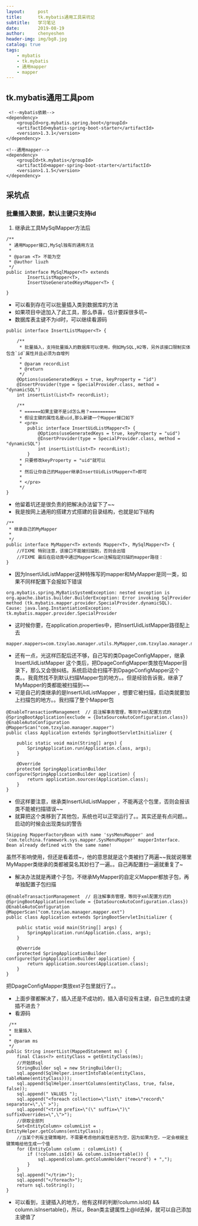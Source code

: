 ```yaml
---
layout:     post
title:      tk.mybatis通用工具采坑记
subtitle:   学习笔记
date:       2019-08-19
author:     chenyeshen
header-img: img/bg8.jpg
catalog: true
tags:
    - mybatis
    - tk.mybatis
    - 通用mapper
    - mapper
---
```


## tk.mybatis通用工具pom

```
 <!--mybatis依赖-->
<dependency>
    <groupId>org.mybatis.spring.boot</groupId>
    <artifactId>mybatis-spring-boot-starter</artifactId>
    <version>1.3.1</version>
</dependency>

<!--通用mapper-->
<dependency>
    <groupId>tk.mybatis</groupId>
    <artifactId>mapper-spring-boot-starter</artifactId>
    <version>1.1.5</version>
</dependency>
```

## 采坑点

### 批量插入数据，默认主键只支持id

1. 继承此工具MySqlMapper方法后

```
/**
 * 通用Mapper接口,MySql独有的通用方法
 *
 * @param <T> 不能为空
 * @author liuzh
 */
public interface MySqlMapper<T> extends
        InsertListMapper<T>,
        InsertUseGeneratedKeysMapper<T> {

}
```

- 可以看到存在可以批量插入类到数据库的方法
- 如果项目中途加入了此工具，那么恭喜，估计要踩很多坑~
- 数据库表主键不为id时，可以继续看源码

```
public interface InsertListMapper<T> {

    /**
     * 批量插入，支持批量插入的数据库可以使用，例如MySQL,H2等，另外该接口限制实体包含`id`属性并且必须为自增列
     *
     * @param recordList
     * @return
     */
    @Options(useGeneratedKeys = true, keyProperty = "id")
    @InsertProvider(type = SpecialProvider.class, method = "dynamicSQL")
    int insertList(List<T> recordList);

    /**
     * ======如果主键不是id怎么用？==========
     * 假设主键的属性名是uid,那么新建一个Mapper接口如下
     * <pre>
        public interface InsertUidListMapper<T> {
            @Options(useGeneratedKeys = true, keyProperty = "uid")
            @InsertProvider(type = SpecialProvider.class, method = "dynamicSQL")
            int insertList(List<T> recordList);
        }
     * 只要修改keyProperty = "uid"就可以
     *
     * 然后让你自己的Mapper继承InsertUidListMapper<T>即可
     *
     * </pre>
     */
}
```

- 他留着坑还是很负责的把解决办法留下了~~
- 我是按网上通用的搭建方式搭建的目录结构，也就是如下结构

```
/**
 * 继承自己的MyMapper
 *
 */
public interface MyMapper<T> extends Mapper<T>, MySqlMapper<T> {
    //FIXME 特别注意，该接口不能被扫描到，否则会出错
    //FIXME 最后在启动类中通过MapperScan注解指定扫描的mapper路径：
}
```

- 因为InsertUidListMapper这种特殊写的mapper和MyMapper是同一类，如果不同样配置下会报如下错误

```
org.mybatis.spring.MyBatisSystemException: nested exception is org.apache.ibatis.builder.BuilderException: Error invoking SqlProvider method (tk.mybatis.mapper.provider.SpecialProvider.dynamicSQL).  Cause: java.lang.InstantiationException: tk.mybatis.mapper.provider.SpecialProvider
```

- 这时候你要，在application.properties中，把InsertUidListMapper路径配上去

```
mapper.mappers=com.tzxylao.manager.utils.MyMapper,com.tzxylao.manager.mapper_ext.InsertUidListMapper
```

- 还有一点，光这样匹配后还不够，自己写的类DpageConfigMapper，继承InsertUidListMapper 这个类后，把DpageConfigMapper类放在Mapper目录下，那么又会很纠结。系统启动会扫描不到DpageConfigMapper这个类。。我竟然找不到默认扫描Mapper包的地方。。但是经验告诉我，继承了MyMapper的类都能被扫描到~~
- 可是自己的类继承的是InsertUidListMapper ，想要它被扫描，启动类就要加上扫描包的地方。。我扫描了整个Mapper包

```
@EnableTransactionManagement  // 启注解事务管理，等同于xml配置方式的
@SpringBootApplication(exclude = {DataSourceAutoConfiguration.class})
@EnableAutoConfiguration
@MapperScan("com.tzxylao.manager.mapper")
public class Application extends SpringBootServletInitializer {

    public static void main(String[] args) {
        SpringApplication.run(Application.class, args);
    }

    @Override
    protected SpringApplicationBuilder configure(SpringApplicationBuilder application) {
        return application.sources(Application.class);
    }
}
```

- 但这样要注意，继承类InsertUidListMapper ，不能再这个包里，否则会报该类不能被扫描错误~~
- 就算把这个类移到了其他包，系统也可以正常运行了。。其实还是有点问题。。启动的时候会出现类似的警告

```
Skipping MapperFactoryBean with name 'sysMenuMapper' and 'com.telchina.framework.sys.mapper.SysMenuMapper' mapperInterface. Bean already defined with the same name!
```

虽然不影响使用，但还是看着烦~，他的意思就是这个类被扫了两遍~~我就说哪里MyMapper类继承的类都被莫名其妙扫了一遍。。自己再配置扫一遍就重复了~

- 解决办法就是再建个子包，不继承MyMapper的自定义Mapper都放子包，再单独配置子包扫描

```
@EnableTransactionManagement  // 启注解事务管理，等同于xml配置方式的
@SpringBootApplication(exclude = {DataSourceAutoConfiguration.class})
@EnableAutoConfiguration
@MapperScan("com.tzxylao.manager.mapper.ext")
public class Application extends SpringBootServletInitializer {

    public static void main(String[] args) {
        SpringApplication.run(Application.class, args);
    }

    @Override
    protected SpringApplicationBuilder configure(SpringApplicationBuilder application) {
        return application.sources(Application.class);
    }
}
```

把DpageConfigMapper类放ext子包里就行了。。

- 上面步骤都解决了，插入还是不成功的，插入语句没有主键，自己生成的主键插不进去？
- 看源码

```
 /**
 * 批量插入
 *
 * @param ms
 */
public String insertList(MappedStatement ms) {
    final Class<?> entityClass = getEntityClass(ms);
    //开始拼sql
    StringBuilder sql = new StringBuilder();
    sql.append(SqlHelper.insertIntoTable(entityClass, tableName(entityClass)));
    sql.append(SqlHelper.insertColumns(entityClass, true, false, false));
    sql.append(" VALUES ");
    sql.append("<foreach collection=\"list\" item=\"record\" separator=\",\" >");
    sql.append("<trim prefix=\"(\" suffix=\")\" suffixOverrides=\",\">");
    //获取全部列
    Set<EntityColumn> columnList = EntityHelper.getColumns(entityClass);
    //当某个列有主键策略时，不需要考虑他的属性是否为空，因为如果为空，一定会根据主键策略给他生成一个值
    for (EntityColumn column : columnList) {
        if (!column.isId() && column.isInsertable()) {
            sql.append(column.getColumnHolder("record") + ",");
        }
    }
    sql.append("</trim>");
    sql.append("</foreach>");
    return sql.toString();
}
```

- 可以看到，主键插入的地方，他有这样的判断!column.isId() && column.isInsertable()，所以，Bean类主键属性上@Id去掉，就可以自己添加主键值了

